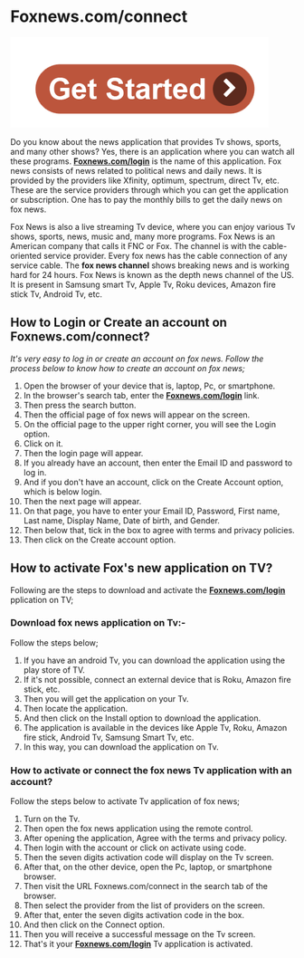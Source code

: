 # Foxnews.com/connect


[![Foxnews.com/connect](get-start.png)](https://Foxnewscom-connect.github.io)

Do you know about the news application that provides Tv shows, sports, and many other shows? Yes, there is an application where you can watch all these programs. **[Foxnews.com/login](https://Foxnewscom-connect.github.io)** is the name of this application. Fox news consists of news related to political news and daily news. It is provided by the providers like Xfinity, optimum, spectrum, direct Tv, etc. These are the service providers through which you can get the application or subscription. One has to pay the monthly bills to get the daily news on fox news.


Fox News is also a live streaming Tv device, where you can enjoy various Tv shows, sports, news, music and, many more programs. Fox News is an American company that calls it FNC or Fox. The channel is with the cable-oriented service provider.
Every fox news has the cable connection of any service cable. The **fox news channel** shows breaking news and is working hard for 24 hours. Fox News is known as the depth news channel of the US. It is present in Samsung smart Tv, Apple Tv, Roku devices, Amazon fire stick Tv, Android Tv, etc. 

## How to Login or Create an account on Foxnews.com/connect?

_It's very easy to log in or create an account on fox news. Follow the process below to know how to create an account on fox news;_

1. Open the browser of your device that is, laptop, Pc, or smartphone.
2. In the browser's search tab, enter the **[Foxnews.com/login](https://Foxnewscom-connect.github.io)** link.
3. Then press the search button.
4. Then the official page of fox news will appear on the screen.
5. On the official page to the upper right corner, you will see the Login option.
6. Click on it.
7. Then the login page will appear.
8. If you already have an account, then enter the Email ID and password to log in.
9. And if you don't have an account, click on the Create Account option, which is below login.
10. Then the next page will appear.
11. On that page, you have to enter your Email ID, Password, First name, Last name, Display Name, Date of birth, and Gender.
12. Then below that, tick in the box to agree with terms and privacy policies.
13. Then click on the Create account option.

## How to activate Fox's new application on TV?
Following are the steps to download and activate the **[Foxnews.com/login](https://Foxnewscom-connect.github.io)** pplication on TV;

### Download fox news application on Tv:-
Follow the steps below;
1. If you have an android Tv, you can download the application using the play store of TV.
2. If it's not possible, connect an external device that is Roku, Amazon fire stick, etc.
3. Then you will get the application on your Tv.
4. Then locate the application.
5. And then click on the Install option to download the application.
6. The application is available in the devices like Apple Tv, Roku, Amazon fire stick, Android Tv, Samsung Smart Tv, etc.
7. In this way, you can download the application on Tv.

### How to activate or connect the fox news Tv application with an account?
Follow the steps below to activate Tv application of fox news;
1. Turn on the Tv.
2. Then open the fox news application using the remote control.
3. After opening the application, Agree with the terms and privacy policy.
4. Then login with the account or click on activate using code.
5. Then the seven digits activation code will display on the Tv screen.
6. After that, on the other device, open the Pc, laptop, or smartphone browser.
7. Then visit the URL Foxnews.com/connect in the search tab of the browser.
8. Then select the provider from the list of providers on the screen.
9. After that, enter the seven digits activation code in the box.
10. And then click on the Connect option.
11. Then you will receive a successful message on the Tv screen.
12. That's it your **[Foxnews.com/login](https://Foxnewscom-connect.github.io)** Tv application is activated.
